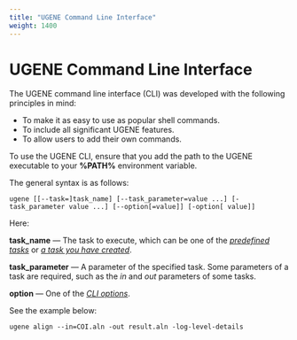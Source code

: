 ```yaml
---
title: "UGENE Command Line Interface"
weight: 1400
---
```


# UGENE Command Line Interface

The UGENE command line interface (CLI) was developed with the following principles in mind:

* To make it as easy to use as popular shell commands.
* To include all significant UGENE features.
* To allow users to add their own commands.

To use the UGENE CLI, ensure that you add the path to the UGENE executable to your **%PATH%** environment variable.

The general syntax is as follows:

```
ugene [[--task=]task_name] [--task_parameter=value ...] [-task_parameter value ...] [--option[=value]] [-option[ value]]
```

Here:

**task_name** — The task to execute, which can be one of the [_predefined tasks_](cli-predefined-tasks.md) or [_a task you have created_](creating-custom-cli-tasks).

**task_parameter** — A parameter of the specified task. Some parameters of a task are required, such as the _in_ and _out_ parameters of some tasks.

**option** — One of the [_CLI options_](cli-options).

See the example below:

```
ugene align --in=COI.aln -out result.aln -log-level-details